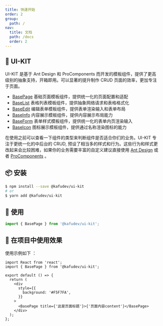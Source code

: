 ```yaml
---
title: 快速开始
order: 2
group:
  path: /
nav:
  title: 文档
  path: /docs
  order: 2
---
```


## 🧩 UI-KIT

UI-KIT 是基于 Ant Design 和 ProComponents 而开发的模板组件，提供了更高级别的抽象支持，开箱即用。可以显著的提升制作 CRUD 页面的效率，更加专注于页面。

- [BasePage](/components/base-page) 基础页面模板组件，提供统一化的页面配置和适配
- [BaseList](/components/base-list) 表格列表模板组件，提供抽象网络请求和表格格式化
- [BaseEdit](/components/base-edit) 编辑表单模板组件，提供表单渲染输入和表单布局
- [BaseInfo](/components/base-info) 内容展示模板组件，提供内容展示布局能力
- [BaseForm](/components/base-form) 表单样式模板组件，提供统一化的表单内页渲染输入
- [BaseIcon](/components/base-icon) 图标展示模板组件，提供通过名称渲染图标的能力

在使用之前可以查看一下组件的类型来判断组件是否适合你们的业务。UI-KIT 专注于更统一化的中后台的 CRUD, 预设了相当多的样式和行为。这些行为和样式更改起来会比较困难，如果你的业务需要丰富的自定义建议直接使用 [Ant Design](https://ant.design/) 或者 [ProComponents](https://procomponents.ant.design/) 。


## 📦 安装

```bash
$ npm install --save @kafudev/ui-kit
# or
$ yarn add @kafudev/ui-kit
```

## 🔨 使用

```ts
import { BasePage } from '@kafudev/ui-kit';
```

## 🌅 在项目中使用效果

使用示例如下 ：

```tsx
import React from 'react';
import { BasePage } from '@kafudev/ui-kit';

export default () => {
  return (
    <div
      style={{
        background: '#F5F7FA',
      }}
    >
      <BasePage title={'这是页面标题'}>{'页面内容content'}</BasePage>
    </div>
  );
};
```
